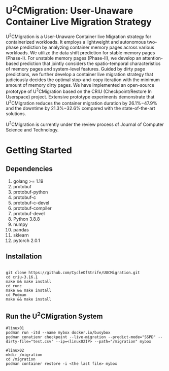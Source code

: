 # U<sup>2</sup>CMigration: User-Unaware Container Live Migration Strategy
U<sup>2</sup>CMigration is a User-Unaware Container live Migration strategy for containerized workloads. It employs a lightweight and autonomous two-phase prediction by analyzing container memory pages across various workloads. We utilize the data shift prediction for stable memory pages (Phase-I). For unstable memory pages (Phase-II), we develop an attention-based prediction that jointly considers the spatio-temporal characteristics of memory pages and system-level features. Guided by dirty page predictions, we further develop a container live migration strategy that judiciously decides the optimal stop-and-copy iteration with the minimum amount of memory dirty pages. We have implemented an open-source prototype of U<sup>2</sup>CMigration based on the CRIU (Checkpoint/Restore In Userspace) project. Extensive prototype experiments demonstrate that U<sup>2</sup>CMigration reduces the container migration duration by 26.1%−47.9% and the downtime by 21.3%−32.6% compared with the state-of-the-art solutions.

U<sup>2</sup>CMigration is currently under the review process of Journal of Computer Science and Technology.

# Getting Started
## Dependencies

1. golang >= 1.19
2. protobuf 
3. protobuf-python
4. protobuf-c
5. protobuf-c-devel
6. protobuf-compiler
7. protobuf-devel
8. Python 3.8.8
4. numpy
5. pandas
6. sklearn
9. pytorch 2.0.1

## Installation

```shell

git clone https://github.com/CycleOfStrife/UUCMigration.git
cd criu-3.16.1
make && make install
cd runc 
make && make install
cd Podman
make && make install
```
## Run the U<sup>2</sup>CMigration System


```shell
#linux01
podman run -itd --name mybox docker.io/busybox
podman conatienr checkpoint --live-migration --predict-mode="SSPD" --dirty-file="test.csv" --ip=<linux02IP> --path="/migration" mybox

```

```
#linux02
mkdir /migration
cd /migration
podman container restore -i <the last file> mybox

```


